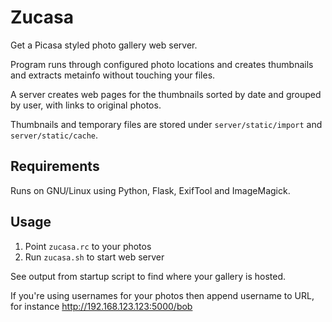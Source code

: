 # Zucasa

Get a Picasa styled photo gallery web server.

Program runs through configured photo locations and creates thumbnails and extracts metainfo without touching your files.

A server creates web pages for the thumbnails sorted by date and grouped by user, with links to original photos.

Thumbnails and temporary files are stored under `server/static/import` and `server/static/cache`. 

## Requirements

Runs on GNU/Linux using Python, Flask, ExifTool and ImageMagick.

## Usage

1. Point `zucasa.rc` to your photos
2. Run `zucasa.sh` to start web server

See output from startup script to find where your gallery is hosted.

If you're using usernames for your photos then append username to URL, for instance http://192.168.123.123:5000/bob
